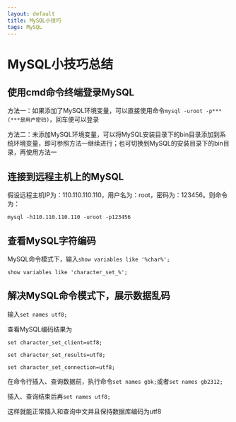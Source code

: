 ```yaml
---
layout: default
title: MySQL小技巧
tags: MySQL
---
```


# MySQL小技巧总结

## 使用cmd命令终端登录MySQL

方法一：如果添加了MySQL环境变量，可以直接使用命令`mysql -uroot -p***(***是用户密码)`，回车便可以登录

方法二：未添加MySQL环境变量，可以将MySQL安装目录下的bin目录添加到系统环境变量，即可参照方法一继续进行；也可切换到MySQL的安装目录下的bin目录，再使用方法一

## 连接到远程主机上的MySQL

假设远程主机IP为：110.110.110.110，用户名为：root，密码为：123456。则命令为：

`mysql -h110.110.110.110 -uroot -p123456`

## 查看MySQL字符编码

MySQL命令模式下，输入`show variables like '%char%';`

`show variables like 'character_set_%';`

## 解决MySQL命令模式下，展示数据乱码

输入`set names utf8;`

查看MySQL编码结果为

~~~
set character_set_client=utf8;

set character_set_results=utf8;

set character_set_connection=utf8;
~~~

在命令行插入、查询数据前，执行命令`set names gbk;`或者`set names gb2312;`

插入、查询结束后再`set names utf8;`

这样就能正常插入和查询中文并且保持数据库编码为utf8
